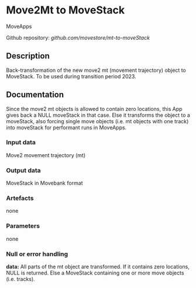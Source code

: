 # Move2Mt to MoveStack

MoveApps

Github repository: *github.com/movestore/mt-to-moveStack*

## Description
Back-transformation of the new move2 mt (movement trajectory) object to MoveStack. To be used during transition period 2023.

## Documentation
Since the move2 mt objects is allowed to contain zero locations, this App gives back a NULL moveStack in that case. Else it transforms the object to a moveStack, also forcing single move objects (i.e. mt objects with one track) into moveStack for performant runs in MoveApps.

### Input data
Move2 movement trajectory (mt)

### Output data
MoveStack in Movebank format

### Artefacts
none

### Parameters 
none
### Null or error handling
**data:** All parts of the mt object are transformed. If it contains zero locations, NULL is returned. Else a MoveStack containing one or more move objects (i.e. tracks).

